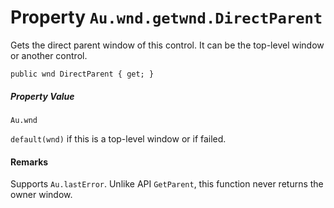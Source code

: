 # Property `Au.wnd.getwnd.DirectParent`

Gets the direct parent window of this control. It can be the top-level window or another control.

```
public wnd DirectParent { get; }
```

##### Property Value

`Au.wnd`

`default(wnd)` if this is a top-level window or if failed.

#### Remarks

Supports `Au.lastError`. Unlike API `GetParent`, this function never returns the owner window.